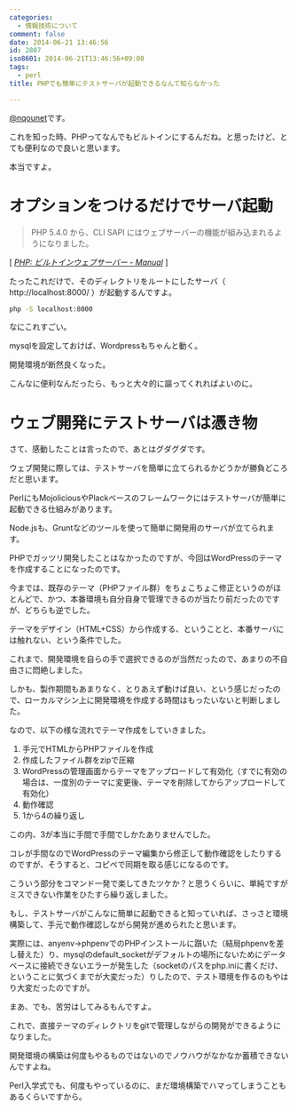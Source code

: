 ```yaml
---
categories:
  - 情報技術について
comment: false
date: 2014-06-21 13:46:56
id: 2807
iso8601: 2014-06-21T13:46:56+09:00
tags:
  - perl
title: PHPでも簡単にテストサーバが起動できるなんて知らなかった

---
```


[@nqounet](https://twitter.com/nqounet)です。

これを知った時、PHPってなんでもビルトインにするんだね。と思ったけど、とても便利なので良いと思います。

本当ですよ。

# オプションをつけるだけでサーバ起動

> PHP 5.4.0 から、CLI SAPI にはウェブサーバーの機能が組み込まれるようになりました。

<div class="cite">[<cite>
  <a href="http://www.php.net//manual/ja/features.commandline.webserver.php">PHP: ビルトインウェブサーバー - Manual</a>
</cite>]</div>

たったこれだけで、そのディレクトリをルートにしたサーバ（ http://localhost:8000/ ）が起動するんですよ。

```bash
php -S localhost:8000
```

なにこれすごい。

mysqlを設定しておけば、Wordpressもちゃんと動く。

開発環境が断然良くなった。

こんなに便利なんだったら、もっと大々的に謳ってくれればよいのに。

# ウェブ開発にテストサーバは憑き物

さて、感動したことは言ったので、あとはグダグダです。

ウェブ開発に際しては、テストサーバを簡単に立てられるかどうかが勝負どころだと思います。

PerlにもMojoliciousやPlackベースのフレームワークにはテストサーバが簡単に起動できる仕組みがあります。

Node.jsも、Gruntなどのツールを使って簡単に開発用のサーバが立てられます。

PHPでガッツリ開発したことはなかったのですが、今回はWordPressのテーマを作成することになったのです。

今までは、既存のテーマ（PHPファイル群）をちょこちょこ修正というのがほとんどで、かつ、本番環境も自分自身で管理できるのが当たり前だったのですが、どちらも逆でした。

テーマをデザイン（HTML+CSS）から作成する、ということと、本番サーバには触れない、という条件でした。

これまで、開発環境を自らの手で選択できるのが当然だったので、あまりの不自由さに悶絶しました。

しかも、製作期間もあまりなく、とりあえず動けば良い、という感じだったので、ローカルマシン上に開発環境を作成する時間はもったいないと判断しました。

なので、以下の様な流れでテーマ作成をしていきました。

1. 手元でHTMLからPHPファイルを作成
2. 作成したファイル群をzipで圧縮
3. WordPressの管理画面からテーマをアップロードして有効化（すでに有効の場合は、一度別のテーマに変更後、テーマを削除してからアップロードして有効化）
4. 動作確認
5. 1から4の繰り返し

この内、3が本当に手間で手間でしかたありませんでした。

コレが手間なのでWordPressのテーマ編集から修正して動作確認をしたりするのですが、そうすると、コピペで同期を取る感じになるのです。

こういう部分をコマンド一発で楽してきたツケか？と思うくらいに、単純ですがミスできない作業をひたすら繰り返しました。

もし、テストサーバがこんなに簡単に起動できると知っていれば、さっさと環境構築して、手元で動作確認しながら開発が進められたと思います。

実際には、anyenv→phpenvでのPHPインストールに躓いた（結局phpenvを差し替えた）り、mysqlのdefault_socketがデフォルトの場所にないためにデータベースに接続できないエラーが発生した（socketのパスをphp.iniに書くだけ、ということに気づくまでが大変だった）りしたので、テスト環境を作るのもやはり大変だったのですが。

まあ、でも、苦労はしてみるもんですよ。

これで、直接テーマのディレクトリをgitで管理しながらの開発ができるようになりました。

開発環境の構築は何度もやるものではないのでノウハウがなかなか蓄積できないんですよね。

Perl入学式でも、何度もやっているのに、まだ環境構築でハマってしまうこともあるくらいですから。
